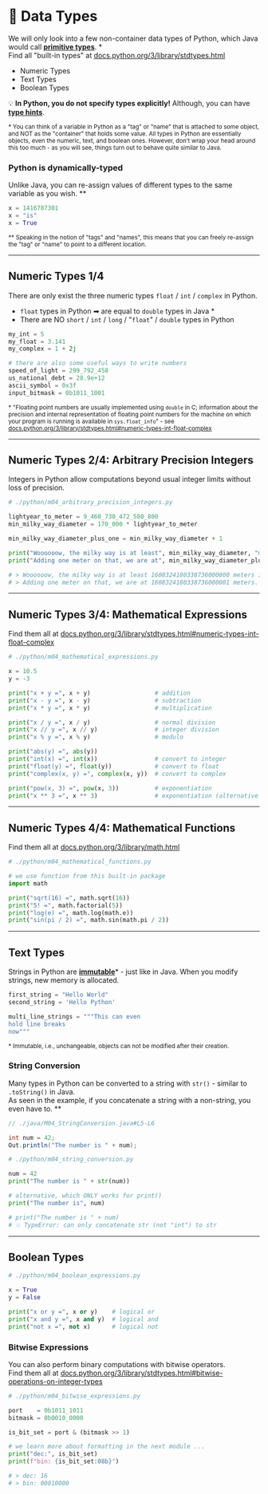 <!-- .slide: id="-data-types" -->

# 🐍 Data Types

<!-- .element: class="headline" -->

We will only look into a few non-container data types of Python, which Java would call [**primitive types**](https://docs.oracle.com/javase/tutorial/java/nutsandbolts/datatypes.html). \*  
Find all "built-in types" at [docs.python.org/3/library/stdtypes.html](https://docs.python.org/3/library/stdtypes.html)

- Numeric Types
- Text Types
- Boolean Types

💡 **In Python, you do not specify types explicitly!**
Although, you can have [**type hints**](https://docs.python.org/3/library/typing.html).

<small>\* You can think of a variable in Python as a "tag" or "name" that is attached to some object, and NOT as the "container" that holds some value. All types in Python are essentially objects, even the numeric, text, and boolean ones. However, don't wrap your head around this too much - as you will see, things turn out to behave quite similar to Java.</small>

<div class="fragment">

### Python is dynamically-typed

Unlike Java, you can re-assign values of different types to the same variable as you wish. \*\*

```py
x = 1416787301
x = "is"
x = True
```

<small>\*\* Speaking in the notion of "tags" and "names", this means that you can freely re-assign the "tag" or "name" to point to a different location.</small>

</div>

---

## Numeric Types 1/4

There are only exist the three numeric types `float` / `int` / `complex` in Python.

- `float` types in Python ➡ are equal to `double` types in Java \*
- There are NO `short` / `int` / `long` / "`float`" / `double` types in Python

```py
my_int = 5
my_float = 3.141
my_complex = 1 + 2j

# there are also some useful ways to write numbers
speed_of_light = 299_792_458
us_national_debt = 28.9e+12
ascii_symbol = 0x3f
input_bitmask = 0b1011_1001
```

<small>\* "Floating point numbers are usually implemented using `double` in C; information about the precision and internal representation of floating point numbers for the machine on which your program is running is available in `sys.float_info`" - see [docs.python.org/3/library/stdtypes.html#numeric-types-int-float-complex](https://docs.python.org/3/library/stdtypes.html#numeric-types-int-float-complex)</small>

---

## Numeric Types 2/4: Arbitrary Precision Integers

Integers in Python allow computations beyond usual integer limits without loss of precision.

```py
# ./python/m04_arbitrary_precision_integers.py

lightyear_to_meter = 9_460_730_472_580_800
min_milky_way_diameter = 170_000 * lightyear_to_meter

min_milky_way_diameter_plus_one = min_milky_way_diameter + 1

print("Woooooow, the milky way is at least", min_milky_way_diameter, "meters in diameter!")
print("Adding one meter on that, we are at", min_milky_way_diameter_plus_one, "meters.")

# > Woooooow, the milky way is at least 1608324180338736000000 meters in diameter!
# > Adding one meter on that, we are at 1608324180338736000001 meters.

```

---

## Numeric Types 3/4: Mathematical Expressions

Find them all at [docs.python.org/3/library/stdtypes.html#numeric-types-int-float-complex](https://docs.python.org/3/library/stdtypes.html#numeric-types-int-float-complex)

```py [|6-8|10-12|14-17|19-20|]
# ./python/m04_mathematical_expressions.py

x = 10.5
y = -3

print("x + y =", x + y)                  # addition
print("x - y =", x - y)                  # subtraction
print("x * y =", x * y)                  # multiplication

print("x / y =", x / y)                  # normal division
print("x // y =", x // y)                # integer division
print("x % y =", x % y)                  # modulo

print("abs(y) =", abs(y))
print("int(x) =", int(x))                # convert to integer
print("float(y) =", float(y))            # convert to float
print("complex(x, y) =", complex(x, y))  # convert to complex

print("pow(x, 3) =", pow(x, 3))          # exponentiation
print("x ** 3 =", x ** 3)                # exponentiation (alternative syntax)

```

---

## Numeric Types 4/4: Mathematical Functions

Find them all at [docs.python.org/3/library/math.html](https://docs.python.org/3/library/math.html)

```py
# ./python/m04_mathematical_functions.py

# we use function from this built-in package
import math

print("sqrt(16) =", math.sqrt(16))
print("5! =", math.factorial(5))
print("log(e) =", math.log(math.e))
print("sin(pi / 2) =", math.sin(math.pi / 2))

```

---

## Text Types

Strings in Python are [**immutable**](https://docs.python.org/3/glossary.html#term-immutable)\* - just like in Java.
When you modify strings, new memory is allocated.

```py
first_string = "Hello World"
second_string = 'Hello Python'

multi_line_strings = """This can even
hold line breaks
now"""
```

<small>\* Immutable, i.e., unchangeable, objects can not be modified after their creation.</small>

<div class="fragment">

### String Conversion

Many types in Python can be converted to a string with `str()` - similar to `.toString()` in Java.  
As seen in the example, if you concatenate a string with a non-string, you even have to. \*\*

<div class="sidebyside">

```java
// ./java/M04_StringConversion.java#L5-L6

int num = 42;
Out.println("The number is " + num);
```

```py
# ./python/m04_string_conversion.py

num = 42
print("The number is " + str(num))

# alternative, which ONLY works for print()
print("The number is", num)

# print("The number is " + num)
# 💥 TypeError: can only concatenate str (not "int") to str

```

</div>

</div>

---

## Boolean Types

```py
# ./python/m04_boolean_expressions.py

x = True
y = False

print("x or y =", x or y)    # logical or
print("x and y =", x and y)  # logical and
print("not x =", not x)      # logical not

```

<div class="fragment">

### Bitwise Expressions

You can also perform binary computations with bitwise operators.  
Find them all at [docs.python.org/3/library/stdtypes.html#bitwise-operations-on-integer-types](https://docs.python.org/3/library/stdtypes.html#bitwise-operations-on-integer-types)

```py
# ./python/m04_bitwise_expressions.py

port    = 0b1011_1011
bitmask = 0b0010_0000

is_bit_set = port & (bitmask >> 1)

# we learn more about formatting in the next module ...
print("dec:", is_bit_set)
print(f"bin: {is_bit_set:08b}")

# > dec: 16
# > bin: 00010000

```

</div>
